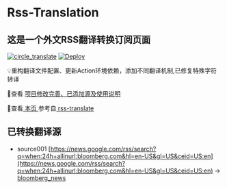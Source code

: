 #  Rss-Translation

## 这是一个外文RSS翻译转换订阅页面 

[![circle_translate](https://github.com/ueui/Rss-Translation/actions/workflows/circle_translate.yml/badge.svg)](https://github.com/ueui/Rss-Translation/actions/workflows/circle_translate.yml) [![Deploy](https://github.com/ueui/Rss-Translation/actions/workflows/jekyll-gh-pages.yml/badge.svg)](https://github.com/ueui/Rss-Translation/actions/workflows/jekyll-gh-pages.yml)

 💡重构翻译文件配置、更新Action环境依赖，添加不同翻译机制,已修复特殊字符转译

 📢查看 [项目修改完善、已添加源及使用说明](https://github.com/ueui/Rss-Translation/tree/main/illustrate)

 📢查看[ 本页 ](https://ueui.github.io/Rss-Translation) 参考自[ rss-translate ](https://github.com/talengu/rss-translate)

## 已转换翻译源
 - source001 [https://news.google.com/rss/search?q=when:24h+allinurl:bloomberg.com&hl=en-US&gl=US&ceid=US:en](https://news.google.com/rss/search?q=when:24h+allinurl:bloomberg.com&hl=en-US&gl=US&ceid=US:en) -> [bloomberg_news](rss/bloomberg_news.xml)

